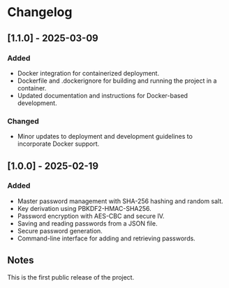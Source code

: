 # Changelog

## [1.1.0] - 2025-03-09

### Added

- Docker integration for containerized deployment.
- Dockerfile and .dockerignore for building and running the project in a container.
- Updated documentation and instructions for Docker-based development.

### Changed

- Minor updates to deployment and development guidelines to incorporate Docker support.

## [1.0.0] - 2025-02-19

### Added

- Master password management with SHA-256 hashing and random salt.
- Key derivation using PBKDF2-HMAC-SHA256.
- Password encryption with AES-CBC and secure IV.
- Saving and reading passwords from a JSON file.
- Secure password generation.
- Command-line interface for adding and retrieving passwords.

## Notes

This is the first public release of the project.
